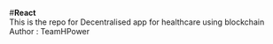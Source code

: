 #<b>React</b>
<br>
This is the repo for Decentralised app for healthcare using blockchain
<br>
Author : TeamHPower
